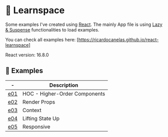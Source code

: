 # 🌌 Learnspace

Some examples I've created using [React](https://reactjs.org/). The mainly App file is using [Lazy & Suspense](https://reactjs.org/docs/react-api.html#reactsuspense) functionalities to load examples.

You can check all examples here: [https://ricardocanelas.github.io/react-learnspace]

React version: 16.8.0

## 📘 Examples

| -     |  Description                                      |
| ------|---------------------------------------------------|
| [e01] | HOC - Higher-Order Components                     |
| [e02] | Render Props                                      |
| [e03] | Context                                           |
| [e04] | Lifting State Up                                  |
| [e05] | Responsive                                        |

[e01]: https://github.com/ricardocanelas/react-learnspace/tree/master/src/examples/e01
[e02]: https://github.com/ricardocanelas/react-learnspace/tree/master/src/examples/e02
[e03]: https://github.com/ricardocanelas/react-learnspace/tree/master/src/examples/e03
[e04]: https://github.com/ricardocanelas/react-learnspace/tree/master/src/examples/e04
[e05]: https://github.com/ricardocanelas/react-learnspace/tree/master/src/examples/e05

[https://ricardocanelas.github.io/react-learnspace]: https://ricardocanelas.github.io/react-learnspace/